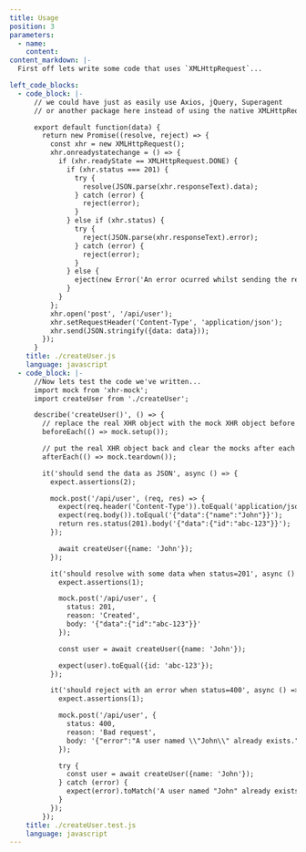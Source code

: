 ```yaml
---
title: Usage
position: 3
parameters:
  - name:
    content:
content_markdown: |-
  First off lets write some code that uses `XMLHttpRequest`...

left_code_blocks:
  - code_block: |-
      // we could have just as easily use Axios, jQuery, Superagent
      // or another package here instead of using the native XMLHttpRequest object

      export default function(data) {
        return new Promise((resolve, reject) => {
          const xhr = new XMLHttpRequest();
          xhr.onreadystatechange = () => {
            if (xhr.readyState == XMLHttpRequest.DONE) {
              if (xhr.status === 201) {
                try {
                  resolve(JSON.parse(xhr.responseText).data);
                } catch (error) {
                  reject(error);
                }
              } else if (xhr.status) {
                try {
                  reject(JSON.parse(xhr.responseText).error);
                } catch (error) {
                  reject(error);
                }
              } else {
                eject(new Error('An error ocurred whilst sending the request.'));
              }
            }
          };
          xhr.open('post', '/api/user');
          xhr.setRequestHeader('Content-Type', 'application/json');
          xhr.send(JSON.stringify({data: data}));
        });
      }
    title: ./createUser.js
    language: javascript
  - code_block: |-
      //Now lets test the code we've written...
      import mock from 'xhr-mock';
      import createUser from './createUser';

      describe('createUser()', () => {
        // replace the real XHR object with the mock XHR object before each test
        beforeEach(() => mock.setup());

        // put the real XHR object back and clear the mocks after each test
        afterEach(() => mock.teardown());

        it('should send the data as JSON', async () => {
          expect.assertions(2);

          mock.post('/api/user', (req, res) => {
            expect(req.header('Content-Type')).toEqual('application/json');
            expect(req.body()).toEqual('{"data":{"name":"John"}}');
            return res.status(201).body('{"data":{"id":"abc-123"}}');
          });

            await createUser({name: 'John'});
          });

          it('should resolve with some data when status=201', async () => {
            expect.assertions(1);

            mock.post('/api/user', {
              status: 201,
              reason: 'Created',
              body: '{"data":{"id":"abc-123"}}'
            });

            const user = await createUser({name: 'John'});

            expect(user).toEqual({id: 'abc-123'});
          });

          it('should reject with an error when status=400', async () => {
            expect.assertions(1);

            mock.post('/api/user', {
              status: 400,
              reason: 'Bad request',
              body: '{"error":"A user named \\"John\\" already exists."}'
            });

            try {
              const user = await createUser({name: 'John'});
            } catch (error) {
              expect(error).toMatch('A user named "John" already exists.');
            }
          });
        });
    title: ./createUser.test.js
    language: javascript
---
```

